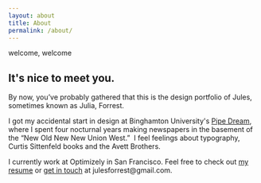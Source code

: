 ```yaml
---
layout: about
title: About
permalink: /about/
---
```

<div class="page-content-spacing">
  <section>
    <p class="nugget nugget-small text-aqua">welcome, welcome</p>
    <h1 class="text-dark-gray homepage-intro">It's nice to meet you.</h1>
    <div class="divider-content divider background-orange"></div>
  </section>
  <section class="about-flex">
    <div class="intro">
      <p class="about-text">
        By now, you’ve probably gathered that this is the design portfolio of Jules, sometimes known as Julia, Forrest.  
      </p>
      <p class="about-text">
        I got my accidental start in design at Binghamton University's <a href="">Pipe Dream</a>, where I spent four nocturnal years making newspapers in the basement of the “New Old New New Union West.”  I feel feelings about typography, Curtis Sittenfeld books and  the Avett Brothers.  
      </p>
      <p class="about-text">
      I currently work at Optimizely in San Francisco. Feel free to check out <a href="/img/resume.pdf">my resume</a> or <a href="mailto:julesforrest@gmail.com">get in touch</a> at julesforrest@gmail.com.
      </p>
    </div>
    <div class="third-img about-image"></div>
  </section>
</div>
